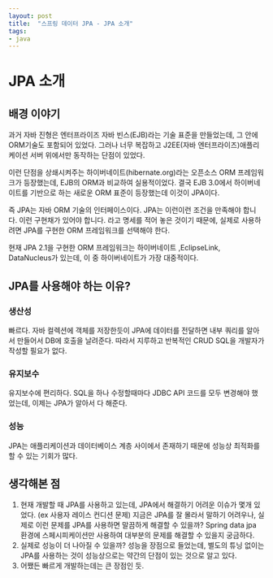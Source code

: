 ```yaml
---
layout: post
title:  "스프링 데이터 JPA - JPA 소개"
tags:
- java
---
```


# JPA 소개
## 배경 이야기
과거 자바 진형은 엔터프라이즈 자바 빈스(EJB)라는 기술 표준을 만들었는데, 그 안에 ORM기술도 포함되어 있었다. 그러나 너무 복잡하고 J2EE(자바 엔터프라이즈)애플리케이션 서버 위에서만 동작하는 단점이 있었다.

이런 단점을 상쇄시켜주는 하이버네이트(hibernate.org)라는 오픈소스 ORM 프레임워크가 등장했는데, EJB의 ORM과 비교하여 실용적이었다. 결국 EJB 3.0에서 하이버네이트를 기반으로 하는 새로운 ORM 표준이 등장했는데 이것이 JPA이다.

즉 JPA는 자바 ORM 기술의 인터페이스이다. JPA는 이런이런 조건을 만족해야 합니다. 이런 구현채가 있어야 합니다. 라고 명세를 적어 놓은 것이기 때문에, 실제로 사용하려면 JPA를 구현한 ORM 프레임워크를 선택해야 한다.

현재 JPA 2.1을 구현한 ORM 프레임워크는 하이버네이트 ,EclipseLink, DataNucleus가 있는데, 이 중 하이버네이트가 가장 대중적이다.

## JPA를 사용해야 하는 이유?
### 생산성
빠르다. 자바 컬렉션에 객체를 저장한듯이 JPA에 데이터를 전달하면 내부 쿼리를 알아서 만들어서 DB에 호출을 날려준다. 따라서 지루하고 반복적인 CRUD SQL을 개발자가 작성할 필요가 없다.

### 유지보수
유지보수에 편리하다. SQL을 하나 수정할때마다 JDBC API 코드를 모두 변경해야 했었는데, 이제는 JPA가 알아서 다 해준다.

### 성능
JPA는 애플리케이션과 데이터베이스 계층 사이에서 존재하기 때문에 성능상 최적화를 할 수 있는 기회가 많다.



## 생각해본 점
1. 현재 개발할 때 JPA를 사용하고 있는데, JPA에서 해결하기 어려운 이슈가 몇개 있었다. (ex 사용자 레이스 컨디션 문제) 지금은 JPA를 잘 몰라서 말하기 어려우나, 실제로 이런 문제를 JPA를 사용하면 말끔하게 해결할 수 있을까? Spring data jpa 환경에 스페시피케이션만 사용하여 대부분의 문제를 해결할 수 있을지 궁금하다.
2. 실제로 성능이 더 나아질 수 있을까? 성능을 장점으로 들었는데, 별도의 튜닝 없이는 JPA를 사용하는 것이 성능상으로는 약간의 단점이 있는 것으로 알고 있다.
3. 어쨌든 빠르게 개발하는데는 큰 장점인 듯.